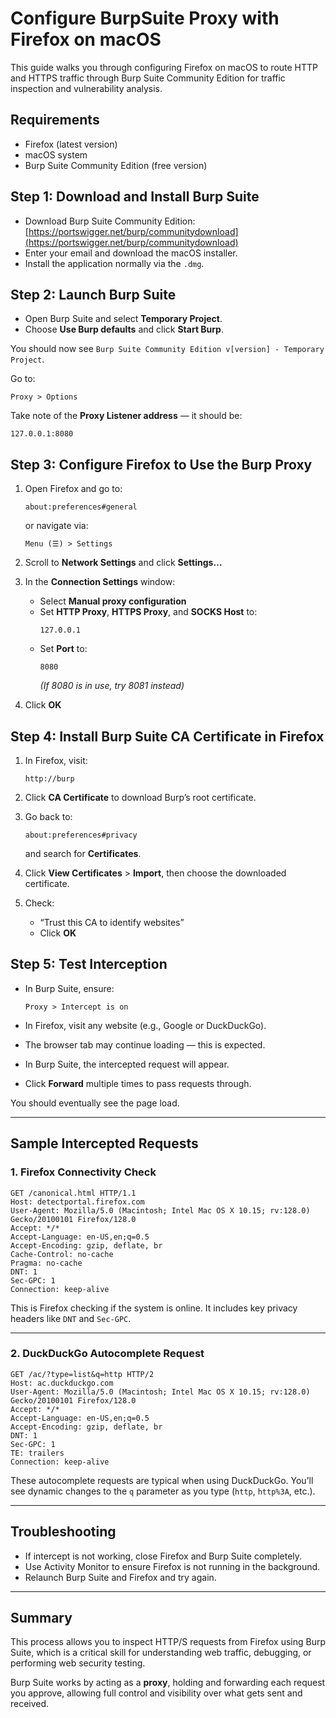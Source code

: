 <!--
Title: Configure BurpSuite Proxy with Firefox on macOS
Description: Learn how to configure Firefox to route traffic through Burp Suite for intercepting and analyzing web traffic on macOS.
Author: Abhiram S
Contributors: Abhiram S
Publication date: 2025-07-07T00:00:00.000Z
Listed: true
-->

# Configure BurpSuite Proxy with Firefox on macOS

This guide walks you through configuring Firefox on macOS to route HTTP and HTTPS traffic through Burp Suite Community Edition for traffic inspection and vulnerability analysis.

## Requirements

- Firefox (latest version)
- macOS system
- Burp Suite Community Edition (free version)

## Step 1: Download and Install Burp Suite

- Download Burp Suite Community Edition:  
  [https://portswigger.net/burp/communitydownload](https://portswigger.net/burp/communitydownload)
- Enter your email and download the macOS installer.
- Install the application normally via the `.dmg`.

## Step 2: Launch Burp Suite

- Open Burp Suite and select **Temporary Project**.
- Choose **Use Burp defaults** and click **Start Burp**.

You should now see `Burp Suite Community Edition v[version] - Temporary Project`.

Go to:
```
Proxy > Options
```
Take note of the **Proxy Listener address** — it should be:
```
127.0.0.1:8080
```

## Step 3: Configure Firefox to Use the Burp Proxy

1. Open Firefox and go to:
   ```
   about:preferences#general
   ```
   or navigate via:
   ```
   Menu (☰) > Settings
   ```

2. Scroll to **Network Settings** and click **Settings…**

3. In the **Connection Settings** window:
   - Select **Manual proxy configuration**
   - Set **HTTP Proxy**, **HTTPS Proxy**, and **SOCKS Host** to:
     ```
     127.0.0.1
     ```
   - Set **Port** to:
     ```
     8080
     ```
     *(If 8080 is in use, try 8081 instead)*

4. Click **OK**

## Step 4: Install Burp Suite CA Certificate in Firefox

1. In Firefox, visit:
   ```
   http://burp
   ```

2. Click **CA Certificate** to download Burp’s root certificate.

3. Go back to:
   ```
   about:preferences#privacy
   ```
   and search for **Certificates**.

4. Click **View Certificates** > **Import**, then choose the downloaded certificate.

5. Check:
   - “Trust this CA to identify websites”
   - Click **OK**

## Step 5: Test Interception

- In Burp Suite, ensure:
  ```
  Proxy > Intercept is on
  ```

- In Firefox, visit any website (e.g., Google or DuckDuckGo).
- The browser tab may continue loading — this is expected.
- In Burp Suite, the intercepted request will appear.
- Click **Forward** multiple times to pass requests through.

You should eventually see the page load.

---

## Sample Intercepted Requests

### 1. Firefox Connectivity Check

```
GET /canonical.html HTTP/1.1
Host: detectportal.firefox.com
User-Agent: Mozilla/5.0 (Macintosh; Intel Mac OS X 10.15; rv:128.0) Gecko/20100101 Firefox/128.0
Accept: */*
Accept-Language: en-US,en;q=0.5
Accept-Encoding: gzip, deflate, br
Cache-Control: no-cache
Pragma: no-cache
DNT: 1
Sec-GPC: 1
Connection: keep-alive
```

This is Firefox checking if the system is online. It includes key privacy headers like `DNT` and `Sec-GPC`.

---

### 2. DuckDuckGo Autocomplete Request

```
GET /ac/?type=list&q=http HTTP/2
Host: ac.duckduckgo.com
User-Agent: Mozilla/5.0 (Macintosh; Intel Mac OS X 10.15; rv:128.0) Gecko/20100101 Firefox/128.0
Accept: */*
Accept-Language: en-US,en;q=0.5
Accept-Encoding: gzip, deflate, br
DNT: 1
Sec-GPC: 1
TE: trailers
Connection: keep-alive
```

These autocomplete requests are typical when using DuckDuckGo. You’ll see dynamic changes to the `q` parameter as you type (`http`, `http%3A`, etc.).

---

## Troubleshooting

- If intercept is not working, close Firefox and Burp Suite completely.
- Use Activity Monitor to ensure Firefox is not running in the background.
- Relaunch Burp Suite and Firefox and try again.

---

## Summary

This process allows you to inspect HTTP/S requests from Firefox using Burp Suite, which is a critical skill for understanding web traffic, debugging, or performing web security testing.

Burp Suite works by acting as a **proxy**, holding and forwarding each request you approve, allowing full control and visibility over what gets sent and received.
